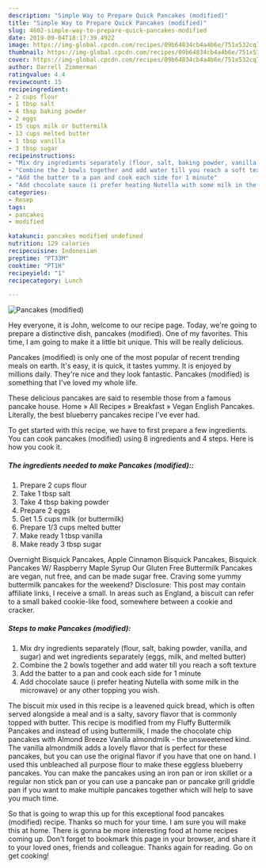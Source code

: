 ```yaml
---
description: "Simple Way to Prepare Quick Pancakes (modified)"
title: "Simple Way to Prepare Quick Pancakes (modified)"
slug: 4602-simple-way-to-prepare-quick-pancakes-modified
date: 2019-09-04T18:17:39.492Z
image: https://img-global.cpcdn.com/recipes/09b64834cb4a4b6e/751x532cq70/pancakes-modified-recipe-main-photo.jpg
thumbnail: https://img-global.cpcdn.com/recipes/09b64834cb4a4b6e/751x532cq70/pancakes-modified-recipe-main-photo.jpg
cover: https://img-global.cpcdn.com/recipes/09b64834cb4a4b6e/751x532cq70/pancakes-modified-recipe-main-photo.jpg
author: Darrell Zimmerman
ratingvalue: 4.4
reviewcount: 15
recipeingredient:
- 2 cups flour
- 1 tbsp salt
- 4 tbsp baking powder
- 2 eggs
- 15 cups milk or buttermilk
- 13 cups melted butter
- 1 tbsp vanilla
- 3 tbsp sugar
recipeinstructions:
- "Mix dry ingredients separately (flour, salt, baking powder, vanilla, and sugar) and wet ingredients separately (eggs, milk, and melted butter)"
- "Combine the 2 bowls together and add water till you reach a soft texture"
- "Add the batter to a pan and cook each side for 1 minute"
- "Add chocolate sauce (i prefer heating Nutella with some milk in the microwave) or any other topping you wish."
categories:
- Resep
tags:
- pancakes
- modified

katakunci: pancakes modified undefined
nutrition: 129 calories
recipecuisine: Indonesian
preptime: "PT33M"
cooktime: "PT1H"
recipeyield: "1"
recipecategory: Lunch

---
```



![Pancakes (modified)](https://img-global.cpcdn.com/recipes/09b64834cb4a4b6e/751x532cq70/pancakes-modified-recipe-main-photo.jpg)

Hey everyone, it is John, welcome to our recipe page. Today, we're going to prepare a distinctive dish, pancakes (modified). One of my favorites. This time, I am going to make it a little bit unique. This will be really delicious.

Pancakes (modified) is only one of the most popular of recent trending meals on earth. It's easy, it is quick, it tastes yummy. It is enjoyed by millions daily. They're nice and they look fantastic. Pancakes (modified) is something that I've loved my whole life.

These delicious pancakes are said to resemble those from a famous pancake house. Home » All Recipes » Breakfast » Vegan English Pancakes. Literally, the best blueberry pancakes recipe I&#39;ve ever had.


To get started with this recipe, we have to first prepare a few ingredients. You can cook pancakes (modified) using 8 ingredients and 4 steps. Here is how you cook it.

##### The ingredients needed to make Pancakes (modified)::

1. Prepare 2 cups flour
1. Take 1 tbsp salt
1. Take 4 tbsp baking powder
1. Prepare 2 eggs
1. Get 1.5 cups milk (or buttermilk)
1. Prepare 1/3 cups melted butter
1. Make ready 1 tbsp vanilla
1. Make ready 3 tbsp sugar


Overnight Bisquick Pancakes, Apple Cinnamon Bisquick Pancakes, Bisquick Pancakes W/ Raspberry Maple Syrup Our Gluten Free Buttermilk Pancakes are vegan, nut free, and can be made sugar free. Craving some yummy buttermilk pancakes for the weekend? Disclosure: This post may contain affiliate links, I receive a small. In areas such as England, a biscuit can refer to a small baked cookie-like food, somewhere between a cookie and cracker. 

##### Steps to make Pancakes (modified):

1. Mix dry ingredients separately (flour, salt, baking powder, vanilla, and sugar) and wet ingredients separately (eggs, milk, and melted butter)
1. Combine the 2 bowls together and add water till you reach a soft texture
1. Add the batter to a pan and cook each side for 1 minute
1. Add chocolate sauce (i prefer heating Nutella with some milk in the microwave) or any other topping you wish.


The biscuit mix used in this recipe is a leavened quick bread, which is often served alongside a meal and is a salty, savory flavor that is commonly topped with butter. This recipe is modified from my Fluffy Buttermilk Pancakes and instead of using buttermilk, I made the chocolate chip pancakes with Almond Breeze Vanilla almondmilk - the unsweetened kind. The vanilla almondmilk adds a lovely flavor that is perfect for these pancakes, but you can use the original flavor if you have that one on hand. I used this unbleached all purpose flour to make these eggless blueberry pancakes. You can make the pancakes using an iron pan or iron skillet or a regular non stick pan or you can use a pancake pan or pancake grill griddle pan if you want to make multiple pancakes together which will help to save you much time. 

So that is going to wrap this up for this exceptional food pancakes (modified) recipe. Thanks so much for your time. I am sure you will make this at home. There is gonna be more interesting food at home recipes coming up. Don't forget to bookmark this page in your browser, and share it to your loved ones, friends and colleague. Thanks again for reading. Go on get cooking!
